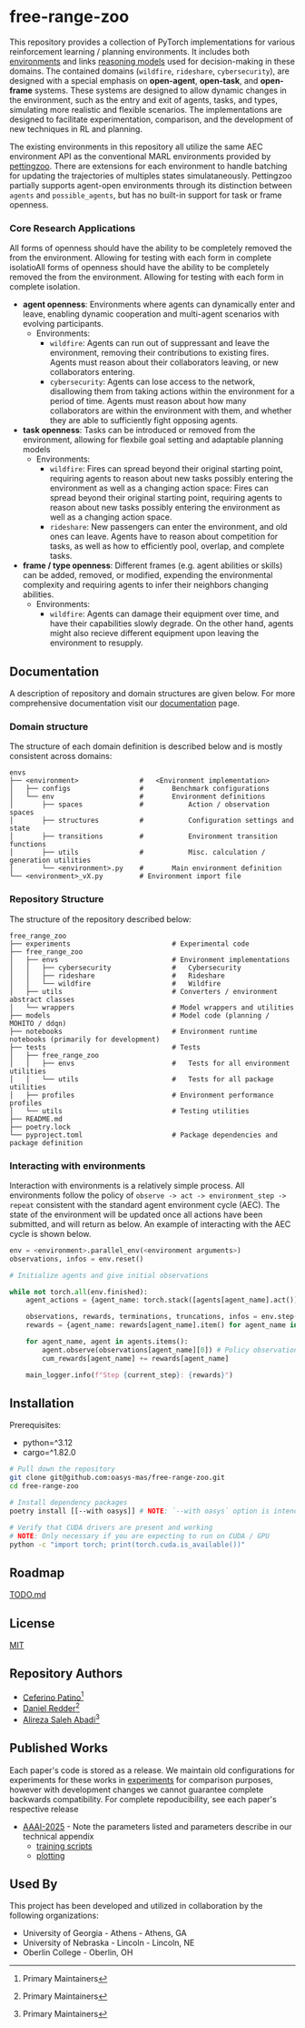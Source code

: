 # free-range-zoo

This repository provides a collection of PyTorch implementations for various reinforcement learning / planning environments. It includes both [environments](free_range_zoo/free_range_zoo/envs) and links 
[reasoning models](models/) used for decision-making in these domains. The contained domains (`wildfire`, `rideshare`, `cybersecurity`), are designed with a special emphasis on **open-agent**, **open-task**, 
and **open-frame** systems. These systems are designed to allow dynamic changes in the environment, such as the entry and exit of agents, tasks, and types, simulating more realistic and flexible scenarios. 
The implementations are designed to facilitate experimentation, comparison, and the development of new techniques in RL and planning. 

The existing environments in this repository all utilize the same AEC environment API as the conventional MARL environments provided by [pettingzoo](https://github.com/Farama-Foundation/PettingZoo). There are extensions for
each environment to handle batching for updating the trajectories of multiples states simulataneously. Pettingzoo partially supports agent-open environments through its distinction between `agents` and `possible_agents`, but 
has no built-in support for task or frame openness.

### Core Research Applications
All forms of openness should have the ability to be completely removed the from the environment. Allowing for testing with each form in complete isolatioAll forms of openness should have the ability to be completely removed 
the from the environment. Allowing for testing with each form in complete isolation.

- **agent openness**: Environments where agents can dynamically enter and leave, enabling dynamic cooperation and multi-agent scenarios with evolving participants.
    - Environments:
        - `wildfire`: Agents can run out of suppressant and leave the environment, removing their contributions to existing fires. Agents must reason about their collaborators leaving, or new collaborators entering.
        - `cybersecurity`: Agents can lose access to the network, disallowing them from taking actions within the environment for a period of time. Agents must reason about how many collaborators are within the environment
                           with them, and whether they are able to sufficiently fight opposing agents.
- **task openness**: Tasks can be introduced or removed from the environment, allowing for flexbile goal setting and adaptable planning models
    - Environments:
        - `wildfire`: Fires can spread beyond their original starting point, requiring agents to reason about new tasks possibly entering the environment as well as a changing action space: Fires can spread beyond 
                      their original starting point, requiring agents to reason about new tasks possibly entering the environment as well as a changing action space.
        - `rideshare`: New passengers can enter the environment, and old ones can leave. Agents have to reason about competition for tasks, as well as how to efficiently pool, overlap, and complete tasks.
- **frame / type openness**: Different frames (e.g. agent abilities or skills) can be added, removed, or modified, expending the environmental complexity and requiring agents to infer their neighbors changing abilities.
    - Environments:
        - `wildfire`: Agents can damage their equipment over time, and have their capabilities slowly degrade. On the other hand, agents might also recieve different equipment upon leaving the environment to resupply.

## Documentation

A description of repository and domain structures are given below. For more comprehensive documentation visit our [documentation]() page.

### Domain structure

The structure of each domain definition is described below and is mostly consistent across domains:

```
envs
├── <environment>               #   <Environment implementation>
│   ├── configs                 #       Benchmark configurations
│   └── env                     #       Environment definitions
│       ├── spaces              #           Action / observation spaces
│       ├── structures          #           Configuration settings and state
│       ├── transitions         #           Environment transition functions
│       ├── utils               #           Misc. calculation / generation utilities
│       └── <environment>.py    #       Main environment definition
└── <environment>_vX.py         # Environment import file
```

### Repository Structure

The structure of the repository described below:

```
free_range_zoo
├── experiments                         # Experimental code
├── free_range_zoo
│   ├── envs                            # Environment implementations
│   │   ├── cybersecurity               #   Cybersecurity
│   │   ├── rideshare                   #   Rideshare
│   │   └── wildfire                    #   Wildfire
│   ├── utils                           # Converters / environment abstract classes
│   └── wrappers                        # Model wrappers and utilities
├── models                              # Model code (planning / MOHITO / ddqn)
├── notebooks                           # Environment runtime notebooks (primarily for development)
├── tests                               # Tests
│   ├── free_range_zoo
│   │   ├── envs                        #   Tests for all environment utilities
│   │   └── utils                       #   Tests for all package utilities
│   ├── profiles                        # Environment performance profiles
│   └── utils                           # Testing utilities
├── README.md
├── poetry.lock
└── pyproject.toml                      # Package dependencies and package definition
```

### Interacting with environments
Interaction with environments is a relatively simple process. All environments follow the policy of `observe -> act -> environment_step -> repeat` consistent with
the standard agent environment cycle (AEC). The state of the environment will be updated once all actions have been submitted, and will return as below. An example
of interacting with the AEC cycle is shown below.

```python
env = <environment>.parallel_env(<environment arguments>)
observations, infos = env.reset()

# Initialize agents and give initial observations

while not torch.all(env.finished):
    agent_actions = {agent_name: torch.stack([agents[agent_name].act()]) for agent_name in env.agents} # Policy action determination here

    observations, rewards, terminations, truncations, infos = env.step(agent_actions)
    rewards = {agent_name: rewards[agent_name].item() for agent_name in env.agents}

    for agent_name, agent in agents.items():
        agent.observe(observations[agent_name][0]) # Policy observation processing here
        cum_rewards[agent_name] += rewards[agent_name]

    main_logger.info(f"Step {current_step}: {rewards}")
```

## Installation

Prerequisites:
- python=^3.12
- cargo=^1.82.0

```sh
# Pull down the repository
git clone git@github.com:oasys-mas/free-range-zoo.git
cd free-range-zoo

# Install dependency packages
poetry install [[--with oasys]] # NOTE: `--with oasys` option is intended only for internal OASYS-MAS use.

# Verify that CUDA drivers are present and working
# NOTE: Only necessary if you are expecting to run on CUDA / GPU
python -c "import torch; print(torch.cuda.is_available())"
```

## Roadmap

[TODO.md](TODO.md)

## License

[MIT](https://choosealicense.com/licenses/mit/)

## Repository Authors

- [Ceferino Patino](https://www.github.com/C4theBomb)[^1]
- [Daniel Redder](https://github.com/daniel-redder)[^1]
- [Alireza Saleh Abadi](https://github.com/bboyfury)[^1]

[^1]: Primary Maintainers

## Published Works

Each paper's code is stored as a release. We maintain old configurations for experiments for these works in [experiments](experiments/) for comparison purposes, however
with development changes we cannot guarantee complete backwards compatibility. For complete repoducibility, see each paper's respective release

- [AAAI-2025](https://github.com/oasys-mas/free-range-zoo/releases/tag/AAAI-2025-1.0) - Note the parameters listed and parameters describe in our technical appendix
    - [training scripts](experiments/mohito/)
    - [plotting](notebooks/plotting/plotting_readme.md)

## Used By

This project has been developed and utilized in collaboration by the following organizations:

- University of Georgia - Athens -  Athens, GA
- University of Nebraska - Lincoln -  Lincoln, NE
- Oberlin College - Oberlin, OH
